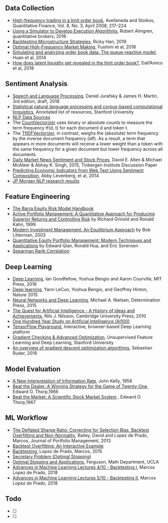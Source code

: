 ## Data Collection

 - [High-frequency trading in a limit order book](https://www.math.nyu.edu/faculty/avellane/HighFrequencyTrading.pdf), Avellaneda and Stoikov, Quantitative Finance, Vol. 8, No. 3, April 2008, 217–224
 - [Using a Simulator to Develop Execution Algorithms](http://www.math.ualberta.ca/~cfrei/PIMS/Almgren5.pdf), Robert Almgren, quantitative brokers, 2016
 - [Backtesting Microstructure Strategies](https://rickyhan.com/jekyll/update/2019/12/22/how-to-simulate-market-microstructure.html), Ricky Han, 2019
- [Optimal High-Frequency Market Making](http://stanford.edu/class/msande448/2018/Final/Reports/gr5.pdf), Fushimi et al, 2018
- [Simulating and analyzing order book data: The queue-reactive model](https://arxiv.org/pdf/1312.0563.pdf), Huan et al, 2014
- [How does latent liquidity get revealed in the limit order book?](https://arxiv.org/pdf/1808.09677.pdf), Dall’Amico et al, 2018

## Sentiment Analysis

- [Speech and Language Processing](https://web.stanford.edu/~jurafsky/slp3/ed3book.pdf), Daniel Jurafsky & James H. Martin, 3rd edition, draft, 2018
- [Statistical natural language processing and corpus-based computational linguistics](https://nlp.stanford.edu/links/statnlp.html), Annotated list of resources, Stanford University
- [NLP Data Sources](https://github.com/niderhoff/nlp-datasets)
- The [CountVectorizer](http://scikit-learn.org/stable/modules/generated/sklearn.feature_extraction.text.CountVectorizer.html) uses binary or absolute counts to measure the term frequency tf(d, t) for each document d and token t.
- The [TfIDFVectorizer](https://scikit-learn.org/stable/modules/generated/sklearn.feature_extraction.text.TfidfVectorizer.html), in contrast, weighs the (absolute) term frequency by the inverse document frequency (idf). As a result, a term that appears in more documents will receive a lower weight than a token with the same frequency for a given document but lower frequency across all documents
- [Daily Market News Sentiment and Stock Prices](https://www.econstor.eu/handle/10419/125094), David E. Allen & Michael McAleer & Abhay K. Singh, 2015, Tinbergen Institute Discussion Paper
- [Predicting Economic Indicators from Web Text Using Sentiment Composition](http://www.ijcce.org/index.php?m=content&c=index&a=show&catid=39&id=358), Abby Levenberg, et al, 2014
- [JP Morgan NLP research results](https://www.jpmorgan.com/global/research/machine-learning)

## Feature Engineering 

- [The Barra Equity Risk Model Handbook](https://www.alacra.com/alacra/help/barra_handbook_GEM.pdf)
- [Active Portfolio Management: A Quantitative Approach for Producing Superior Returns and Controlling Risk](https://www.amazon.com/Active-Portfolio-Management-Quantitative-Controlling/dp/0070248826) by Richard Grinold and Ronald Kahn, 1999
- [Modern Investment Management: An Equilibrium Approach](https://www.amazon.com/Modern-Investment-Management-Equilibrium-Approach/dp/0471124109) by Bob Litterman, 2003
- [Quantitative Equity Portfolio Management: Modern Techniques and Applications](https://www.crcpress.com/Quantitative-Equity-Portfolio-Management-Modern-Techniques-and-Applications/Qian-Hua-Sorensen/p/book/9781584885580) by Edward Qian, Ronald Hua, and Eric Sorensen
- [Spearman Rank Correlation](https://statistics.laerd.com/statistical-guides/spearmans-rank-order-correlation-statistical-guide.php)

## Deep Learning

- [Deep Learning](https://www.deeplearningbook.org/), Ian Goodfellow, Yoshua Bengio and Aaron Courville, MIT Press, 2016
- [Deep learning](https://www.nature.com/articles/nature14539), Yann LeCun, Yoshua Bengio, and Geoffrey Hinton, Nature 2015
- [Neural Networks and Deep Learning](http://neuralnetworksanddeeplearning.com/), Michael A. Nielsen, Determination Press, 2015
- [The Quest for Artificial Intelligence - A History of Ideas and Achievements](https://ai.stanford.edu/~nilsson/QAI/qai.pdf), Nils J. Nilsson, Cambridge University Press, 2010
- [One Hundred Year Study on Artificial Intelligence (AI100)](https://ai100.stanford.edu/)
- [TensorFlow Playground](http://playground.tensorflow.org/#activation=tanh&batchSize=10&dataset=circle&regDataset=reg-plane&learningRate=0.03&regularizationRate=0&noise=0&networkShape=4,2&seed=0.71056&showTestData=false&discretize=false&percTrainData=50&x=true&y=true&xTimesY=false&xSquared=false&ySquared=false&cosX=false&sinX=false&cosY=false&sinY=false&collectStats=false&problem=classification&initZero=false&hideText=false), Interactive, browser-based Deep Learning platform
- [Gradient Checking & Advanced Optimization](http://ufldl.stanford.edu/wiki/index.php/Gradient_checking_and_advanced_optimization), Unsupervised Feature Learning and Deep Learning, Stanford University
- [An overview of gradient descent optimization algorithms](http://ruder.io/optimizing-gradient-descent/index.html#momentum), Sebastian Ruder, 2016

### 

## Model Evaluation 

- [A New Interpretation of Information Rate](https://www.princeton.edu/~wbialek/rome/refs/kelly_56.pdf), John Kelly, 1956
- [Beat the Dealer: A Winning Strategy for the Game of Twenty-One](https://www.amazon.com/Beat-Dealer-Winning-Strategy-Twenty-One/dp/0394703103), Edward O. Thorp,1966
- [Beat the Market: A Scientific Stock Market System](https://www.researchgate.net/publication/275756748_Beat_the_Market_A_Scientific_Stock_Market_System) , Edward O. Thorp,1967

## ML Workflow 

- [The Deflated Sharpe Ratio: Correcting for Selection Bias, Backtest Overfitting and Non-Normality](https://www.davidhbailey.com/dhbpapers/deflated-sharpe.pdf), Bailey, David and Lopez de Prado, Marcos, Journal of Portfolio Management, 2013
- [Backtest Overfitting: An Interactive Example](http://datagrid.lbl.gov/backtest/)
- [Backtesting](https://papers.ssrn.com/sol3/papers.cfm?abstract_id=2606462), Lopez de Prado, Marcos, 2015
- [Secretary Problem (Optimal Stopping)](https://www.geeksforgeeks.org/secretary-problem-optimal-stopping-problem/)
- [Optimal Stopping and Applications](https://www.math.ucla.edu/~tom/Stopping/Contents.html), Ferguson, Math Department, UCLA
- [Advances in Machine Learning Lectures 4/10 - Backtesting I](https://papers.ssrn.com/sol3/papers.cfm?abstract_id=3257420), Marcos Lopez de Prado, 2018
- [Advances in Machine Learning Lectures 5/10 - Backtesting II](https://papers.ssrn.com/sol3/papers.cfm?abstract_id=3257497), Marcos Lopez de Prado, 2018

## Todo
- [ ] 
- [ ] 
